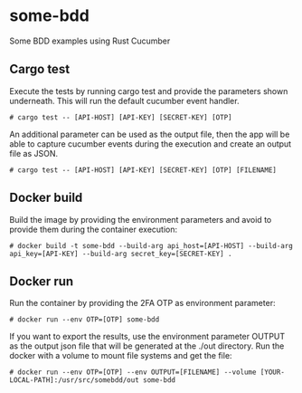 # some-bdd
Some BDD examples using Rust Cucumber

## Cargo test

Execute the tests by running cargo test and provide the parameters shown underneath. This will run the default cucumber event handler.

```
# cargo test -- [API-HOST] [API-KEY] [SECRET-KEY] [OTP]
```

An additional parameter can be used as the output file, then the app will be able to capture cucumber events during the execution and create an output file as JSON.

```
# cargo test -- [API-HOST] [API-KEY] [SECRET-KEY] [OTP] [FILENAME]
```

## Docker build

Build the image by providing the environment parameters and avoid to provide them during the container execution:

```
# docker build -t some-bdd --build-arg api_host=[API-HOST] --build-arg api_key=[API-KEY] --build-arg secret_key=[SECRET-KEY] .
```

## Docker run

Run the container by providing the 2FA OTP as environment parameter:

```
# docker run --env OTP=[OTP] some-bdd
```

If you want to export the results, use the environment parameter OUTPUT as the output json file that will be generated at the ./out directory. Run the docker with a volume to mount file systems and get the file:

```
# docker run --env OTP=[OTP] --env OUTPUT=[FILENAME] --volume [YOUR-LOCAL-PATH]:/usr/src/somebdd/out some-bdd
```